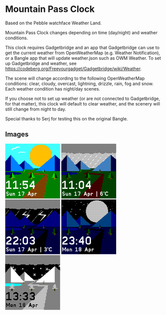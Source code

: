 # Mountain Pass Clock

Based on the Pebble watchface Weather Land.

Mountain Pass Clock changes depending on time (day/night) and weather conditions.

This clock requires Gadgetbridge and an app that Gadgetbridge can use to get the current weather from OpenWeatherMap (e.g. Weather Notification), or a Bangle app that will update weather.json such as OWM Weather. To set up Gadgetbridge and weather, see https://codeberg.org/Freeyourgadget/Gadgetbridge/wiki/Weather.

The scene will change according to the following OpenWeatherMap conditions: clear, cloudy, overcast, lightning, drizzle, rain, fog and snow. Each weather condition has night/day scenes.

If you choose not to set up weather (or are not connected to Gadgetbridge, for that matter), this clock will default to clear weather, and the scenery will still change from night to day.

Special thanks to Serj for testing this on the original Bangle.

## Images

![](screenshot1.png)
![](screenshot2.png)
![](screenshot3.png)
![](screenshot4.png)
![](screenshot5.png)
